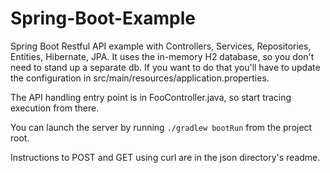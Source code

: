 # Spring-Boot-Example
Spring Boot Restful API example with Controllers, Services, Repositories, Entities, Hibernate, JPA.  It uses the in-memory H2 database, so you don't need to stand up a separate db.  If you want to do that you'll have to update the configuration in src/main/resources/application.properties.

The API handling entry point is in FooController.java, so start tracing execution from there.

You can launch the server by running `./gradlew bootRun` from the project root.

Instructions to POST and GET using curl are in the json directory's readme.

